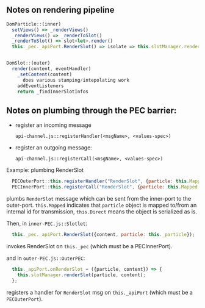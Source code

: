 ## Notes on rendering pipeline

```js
DomParticle::(inner)
  setViews() => _renderViews()
  _renderViews() => _renderToSlot()
  _renderToSlot() => slot<let>.render() 
  this._pec._apiPort.RenderSlot() => isolate => this.slotManager.renderSlot


DomSlot::(outer)
  render(content, eventHandler)
    _setContent(content)
      does various stamping/intepolating work
    addEventListeners
    return _findInnerSlotInfos
```

## Notes on plumbing through the PEC barrier:

* register an incoming message

  `api-channel.js::registerHandler(<msgName>, <values-spec>)`
* register an outgoing message:

  `api-channel.js::registerCall(<msgName>, <values-spec>)`

Example: plumbing RenderSlot
```js
  PECOuterPort::this.registerHandler("RenderSlot", {particle: this.Mapped, content: this.Direct});
  PECInnerPort::this.registerCall("RenderSlot", {particle: this.Mapped, content: this.Direct});
```

plumbs `RenderSlot` message which can be sent from the inner-port to
the outer-port. `this.Mapped` indicates that `particle` object is mapped
to/from an internal id for transmission, `this.Direct` means the object is
serialized as is.

Then, in `inner-PEC.js::Slotlet`:

```js
  this._pec._apiPort.RenderSlot({content, particle: this._particle});
```

invokes RenderSlot on `this._pec` (which must be a PECInnerPort).

and in `outer-PEC.js::OuterPEC`:

```js
  this._apiPort.onRenderSlot = ({particle, content}) => {
    this.slotManager.renderSlot(particle, content);
  };
```

registers a handler for `RenderSlot` msg on `this._apiPort` (which must be a `PECOuterPort`).
